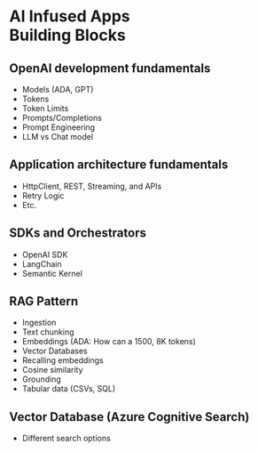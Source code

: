 # AI Infused Apps<br/>Building Blocks


## OpenAI development fundamentals

- Models (ADA, GPT)
- Tokens
- Token Limits
- Prompts/Completions
- Prompt Engineering
- LLM vs Chat model

## Application architecture fundamentals

-	HttpClient, REST, Streaming, and APIs
-	Retry Logic
-	Etc.

## SDKs and Orchestrators

-	OpenAI SDK
-	LangChain
- 	Semantic Kernel

## RAG Pattern

- Ingestion
- Text chunking
- Embeddings (ADA: How can a 1500, 8K tokens)
- Vector Databases
- Recalling embeddings
- Cosine similarity
- Grounding
- Tabular data (CSVs, SQL)

## Vector Database (Azure Cognitive Search)

- Different search options
